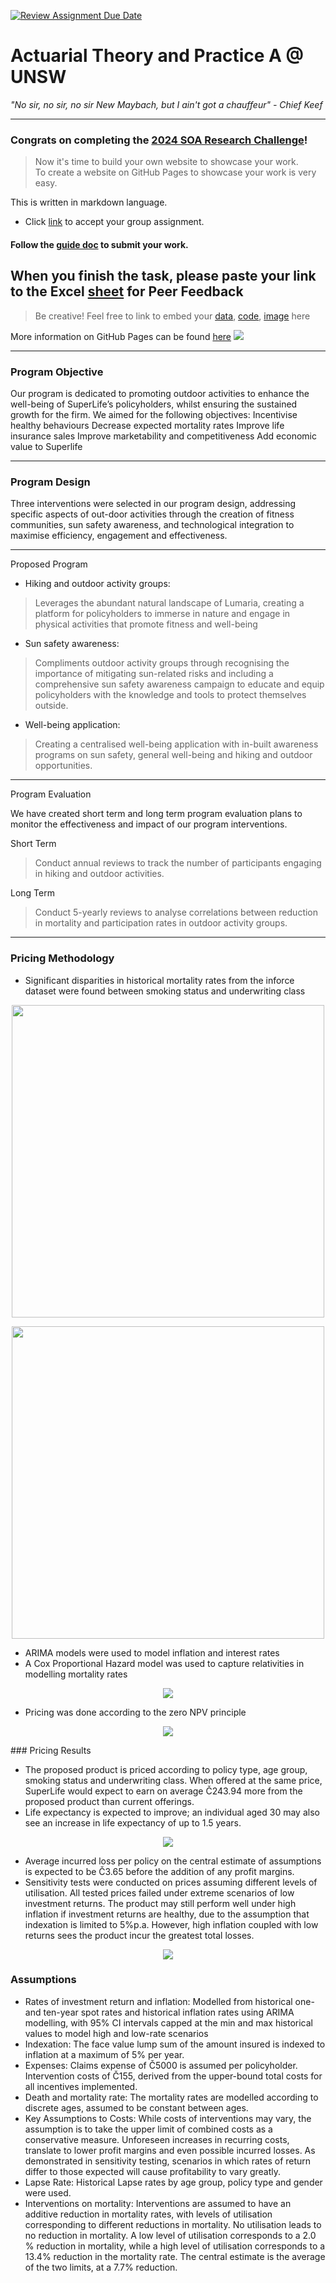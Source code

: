 [![Review Assignment Due Date](https://classroom.github.com/assets/deadline-readme-button-24ddc0f5d75046c5622901739e7c5dd533143b0c8e959d652212380cedb1ea36.svg)](https://classroom.github.com/a/biNKOeX_)
# Actuarial Theory and Practice A @ UNSW

_"No sir, no sir, no sir
New Maybach, but I ain't got a chauffeur" - Chief Keef_

---

### Congrats on completing the [2024 SOA Research Challenge](https://www.soa.org/research/opportunities/2024-student-research-case-study-challenge/)!

>Now it's time to build your own website to showcase your work.  
>To create a website on GitHub Pages to showcase your work is very easy.

This is written in markdown language. 
>
* Click [link](https://classroom.github.com/a/biNKOeX_) to accept your group assignment.

#### Follow the [guide doc](doc1.pdf) to submit your work. 

When you finish the task, please paste your link to the Excel [sheet](https://unsw-my.sharepoint.com/:x:/g/personal/z5096423_ad_unsw_edu_au/ETIxmQ6pESRHoHPt-PUleR4BuN0_ghByf7TsfSfgDaBhVg?rtime=GAd2OFNM3Eg) for Peer Feedback
---
>Be creative! Feel free to link to embed your [data](2024-srcsc-superlife-inforce-dataset-part1.csv), [code](sample-data-clean.ipynb), [image](unsw.png) here

More information on GitHub Pages can be found [here](https://pages.github.com/)
![](Actuarial.gif)


---

### Program Objective

Our program is dedicated to promoting outdoor activities to enhance the well-being of SuperLife’s policyholders, whilst ensuring the sustained growth for the firm. We aimed for the following objectives:
Incentivise healthy behaviours
Decrease expected mortality rates
Improve life insurance sales
Improve marketability and competitiveness
Add economic value to Superlife

---

### Program Design

Three interventions were selected in our program design, addressing specific aspects of out-door activities through the creation of fitness communities, sun safety awareness, and technological integration to maximise efficiency, engagement and effectiveness.

---

Proposed Program

>
* Hiking and outdoor activity groups:
>Leverages the abundant natural landscape of Lumaria, creating a platform for policyholders to immerse in nature and engage in physical activities that promote fitness and well-being

* Sun safety awareness:
>Compliments outdoor activity groups through recognising the importance of mitigating sun-related risks and including a comprehensive sun safety awareness campaign to educate and equip policyholders with the knowledge and tools to protect themselves outside.

>
* Well-being application:
>Creating a centralised well-being application with in-built awareness programs on sun safety, general well-being and hiking and outdoor opportunities.

---

Program Evaluation

We have created short term and long term program evaluation plans to monitor the effectiveness and impact of our program interventions.
>
Short Term
>Conduct annual reviews to track the number of participants engaging in hiking and outdoor activities.
>
Long Term
>Conduct 5-yearly reviews to analyse correlations between reduction in mortality and participation rates in outdoor activity groups.

---

### Pricing Methodology

* Significant disparities in historical mortality rates from the inforce dataset were found between smoking status and underwriting class

<p align="center">
<img src="Images/SmokingMortality.png" width="500">
</p>

<p align="center">
<img src="Images/UnderwritingMortality.png" width="500">
</p>

* ARIMA models were used to model inflation and interest rates
* A Cox Proportional Hazard model was used to capture relativities in modelling mortality rates
<p align="center">
<img src="Images/CoxPHOutput.png">
</p>

* Pricing was done according to the zero NPV principle
<p align="center">
<img src="Images/Equation.png">
</p>
### Pricing Results

* The proposed product is priced according to policy type, age group, smoking status and underwriting class. When offered at the same price, SuperLife would expect to earn on average Č243.94 more from the proposed product than current offerings.
* Life expectancy is expected to improve; an individual aged 30 may also see an increase in life expectancy of up to 1.5 years.

<p align="center">
<img src="Images/AverageAnnualPremium.png">
</p>

* Average incurred loss per policy on the central estimate of assumptions is expected to be Č3.65 before the addition of any profit margins.
* Sensitivity tests were conducted on prices assuming different levels of utilisation. All tested prices failed under extreme scenarios of low investment returns. The product may still perform well under high inflation if investment returns are healthy, due to the assumption that indexation is limited to 5%p.a. However, high inflation coupled with low returns sees the product incur the greatest total losses.

<p align="center">
<img src="Images/ExpectedProfitsUnderDifferentPricingAssumptions.png">
</p>

### Assumptions

* Rates of investment return and inflation: Modelled from historical one- and ten-year spot rates and historical inflation rates using ARIMA modelling, with 95% CI intervals capped at the min and max historical values to model high and low-rate scenarios
* Indexation: The face value lump sum of the amount insured is indexed to inflation at a maximum of 5% per year.
* Expenses: Claims expense of Č5000 is assumed per policyholder. Intervention costs of Č155, derived from the upper-bound total costs for all incentives implemented.
* Death and mortality rate: The mortality rates are modelled according to discrete ages, assumed to be constant between ages.
* Key Assumptions to Costs: While costs of interventions may vary, the assumption is to take the upper limit of combined costs as a conservative measure. Unforeseen increases in recurring costs, translate to lower profit margins and even possible incurred losses. As demonstrated in sensitivity testing, scenarios in which rates of return differ to those expected will cause profitability to vary greatly.
* Lapse Rate: Historical Lapse rates by age group, policy type and gender were used.
* Interventions on mortality: Interventions are assumed to have an additive reduction in mortality rates, with levels of utilisation corresponding to different reductions in mortality. No utilisation leads to no reduction in mortality. A low level of utilisation corresponds to a 2.0 % reduction in mortality, while a high level of utilisation corresponds to a 13.4% reduction in the mortality rate. The central estimate is the average of the two limits, at a 7.7% reduction.


